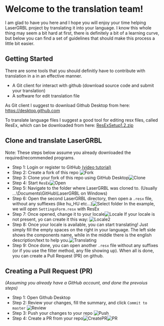 # Welcome to the translation team!

I am glad to have you here and I hope you will enjoy your time helping LaserGRBL project by translating it into your language.
I know this whole thing may seem a bit hard at first, there is definitely a bit of a learning curve, but below you can find a set of guidelines that should make this process a little bit easier.

## Getting Started

There are some tools that you should definitly have to contribute with translation in a in an effective manner.
- A Git client for interact with github (download source code and submit your translation)
- A software for edit translation file

As Git client I suggest to download Github Desktop from here: https://desktop.github.com

To translate language files I suggest a good tool for editing resx files, called ResEx, which can be downloaded from here:
[ResExSetup1.2.zip](https://github.com/arkypita/LaserGRBL/files/909750/ResExSetup1.2.zip)

## Clone and translate LaserGRBL
Note: These steps below assume you already downloaded the required/recommended programs.
- Step 1: Login or register to GitHub [(video tutorial)](https://www.youtube.com/watch?v=qxU4QvoMvkE)
- Step 2: Create a fork of this repo ![Fork](https://i.imgur.com/BpugmQo.png)
- Step 3: Clone your fork of this repo using GitHub Desktop![Clone](https://i.imgur.com/1EAOEoM.png)
- Step 4: Start `ResEx`![Open](https://i.imgur.com/9pB3eha.png)
- Step 5: Navigate to the folder where LaserGRBL was cloned to. (Usually ...\Documents\GitHub\LaserGRBL on Windows)
- Step 6: Open the second LaserGRBL directory, then open a `.resx` file, without any suffiexes (like hu_HU etc...)![Select folder](https://i.imgur.com/wqjmbdW.png)
In the example, we will open `SettingsForm.resx` with ResEx
- Step 7: Once opened, change it to your locale![Locale](https://i.imgur.com/hEkJAeX.png)
If your locale is not present, yo can create it this way: ![Locale2](https://i.imgur.com/BRCLW1C.png)
- Step 8: Once your locale is available, you can start translating! Just simply fill the empty spaces on the right in your language. The left side shows the components name, while in the middle there is the english description/text to help you.![Translating](https://i.imgur.com/x9K4g6i.png)
- Step 9: Once done, you can open another `.resx` file without any suffixes (or if you use the filter method, any file showing up). When all is done, you can create a Pull Request (PR) on github.

## Creating a Pull Request (PR)
*(Assuming you already have a GitHub account, and done the prevoius steps)* 
- Step 1: Open Github Desktop
- Step 2: Review your changes, fill the summary, and click `Commit to master` ![Review](https://i.imgur.com/qyLqXsE.png)
- Step 3: Push your changes to your repo ![Push](https://i.imgur.com/vAByaca.png)
- Step 4: Create a PR from your repo![CreatePR](https://i.imgur.com/SGgzlYW.png)![PR](https://i.imgur.com/dxivWsN.png)
